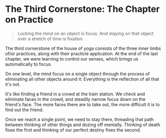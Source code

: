 # The Third Cornerstone: The Chapter on Practice

> Locking the mind on an object is focus. And staying on that object over a stretch of time is fixation.

The third cornerstone of the house of yoga consists of the three inner limbs of/or practices, along with their practicle application. At the end of the last chapter, we were learning to control our senses, which brings us automatically to focus.

On one level, the mind focus on a single object through the process of eliminating all other objects around it: Everything is the reflection of all that it's not.

It's like finding a friend in a crowd at the train station. We check and eliminate faces in the crowd, and steadily narrow focus down on the friend's face. The more faces there are to take out, the more difficult it is to find out the friend.

Once we reach a single point, we need to stay there, threading that path between thinking of other things and dozing off mentally. Thinking of death fixes the first and thinking of our perfect destiny fixes the second.

